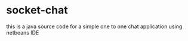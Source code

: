 # socket-chat
this is a java source code for a simple one to one chat application using netbeans IDE
